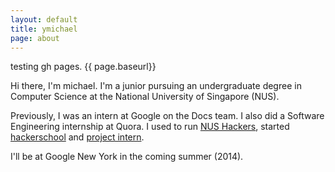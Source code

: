 ```yaml
---
layout: default
title: ymichael
page: about
---
```


testing gh pages.
{{ page.baseurl}}

Hi there, I'm michael. I'm a junior pursuing an undergraduate degree in Computer Science at the National University of Singapore (NUS).

Previously, I was an intern at Google on the Docs team. I also did a Software Engineering internship at Quora. I used to run [NUS Hackers](//nushackers.org), started [hackerschool](//school.nushackers.org) and [project intern](//ymichael.github.io/projectintern).

I'll be at Google New York in the coming summer (2014).
